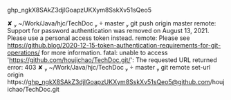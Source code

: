 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



 ✘  ~/Work/Java/hjc/TechDoc   master  git push origin master
remote: Support for password authentication was removed on August 13, 2021. Please use a personal access token instead.
remote: Please see https://github.blog/2020-12-15-token-authentication-requirements-for-git-operations/ for more information.
fatal: unable to access 'https://github.com/houjichao/TechDoc.git/': The requested URL returned error: 403
 ✘  ~/Work/Java/hjc/TechDoc   master  git remote set-url origin https://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@github.com/houjichao/TechDoc.git

